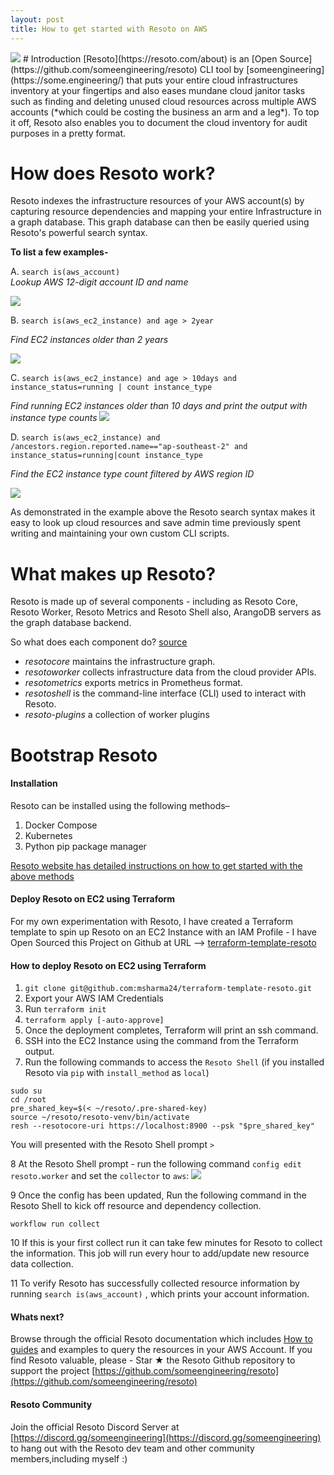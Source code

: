 ```yaml
---
layout: post
title: How to get started with Resoto on AWS
---
```

<img src="{{site.baseurl}}/images/resoto/resoto_cli.png">
# Introduction
[Resoto](https://resoto.com/about) is an [Open Source](https://github.com/someengineering/resoto)  CLI tool by [someengineering](https://some.engineering/)  that puts  your entire cloud infrastructures inventory at your fingertips and also eases mundane cloud janitor tasks such as finding and deleting unused cloud resources across multiple AWS accounts (*which could be costing the business an arm and a leg*).
To top it off, Resoto also  enables you to document the  cloud inventory for audit purposes in a pretty format.	

# How does Resoto work?
Resoto indexes the infrastructure resources of your AWS account(s) by capturing resource dependencies and mapping your entire
Infrastructure in a graph database. This graph database can then be easily queried using Resoto's powerful search syntax.

**To list a few examples-**

A. `search is(aws_account)`   
*Lookup AWS 12-digit account ID and name* 

<img src="{{site.baseurl}}/images/resoto/aws_account.png">

B. `search is(aws_ec2_instance) and age > 2year` 

*Find EC2 instances older than 2 years* 

<img src="{{site.baseurl}}/images/resoto/ec2_instance_2year.png">

C. `search is(aws_ec2_instance) and age > 10days and instance_status=running | count instance_type`

*Find running EC2 instances older than 10 days  and print the output with instance type counts* 
<img src="{{site.baseurl}}/images/resoto/ec2_instance_count.png">

D. `search is(aws_ec2_instance) and /ancestors.region.reported.name=="ap-southeast-2" and instance_status=running|count instance_type`

*Find the  EC2 instance type  count filtered by AWS region ID* 

<img src="{{site.baseurl}}/images/resoto/ec2_instance_by_region.png">


As demonstrated in the example above the Resoto search syntax makes it easy to look up cloud resources and save admin time previously spent  writing and maintaining your own custom CLI scripts.

# What makes up Resoto?
Resoto is made up of several components - including as Resoto Core, Resoto Worker, Resoto Metrics and Resoto Shell also, ArangoDB servers as the graph database backend.

So what does each component do? [source](https://resoto.com/docs/getting-started/install-resoto/pip#installing-resoto) 

 - *resotocore* maintains the infrastructure graph.
 - *resotoworker* collects infrastructure data from the cloud provider APIs.
 - *resotometrics* exports metrics in Prometheus format.
 - *resotoshell* is the command-line interface (CLI) used to interact with Resoto.
 - *resoto-plugins* a collection of worker plugins

# Bootstrap Resoto
#### Installation

Resoto can be installed using the following methods–
1.	Docker Compose
2.	Kubernetes
3.	Python pip package manager 

[Resoto website has detailed instructions on how to get started with the above methods](https://resoto.com/docs/getting-started/install-resoto)

#### Deploy Resoto on EC2 using Terraform
For my own experimentation with Resoto,  I have created a Terraform template to spin up Resoto on an EC2 Instance with an IAM Profile - I have Open Sourced this Project on  Github at URL --> 
[terraform-template-resoto](https://github.com/msharma24/terraform-template-resoto) 

#### How to deploy Resoto on EC2 using Terraform

1. `git clone git@github.com:msharma24/terraform-template-resoto.git`
2. Export your AWS IAM Credentials 
3. Run `terraform init`
4. `terraform apply [-auto-approve]`
5. Once the deployment completes,  Terraform will print an ssh command.
6. SSH into the EC2 Instance using the command from the Terraform output.
7. Run the following commands to access the `Resoto Shell` (if you installed Resoto via `pip` with `install_method` as `local`)

```
sudo su
cd /root
pre_shared_key=$(< ~/resoto/.pre-shared-key)
source ~/resoto/resoto-venv/bin/activate
resh --resotocore-uri https://localhost:8900 --psk "$pre_shared_key"
```
You will presented with the Resoto Shell prompt `>`

8  At the Resoto Shell prompt - run the following command `config edit resoto.worker` and set the `collector` to `aws`:
<img src="{{site.baseurl}}/images/resoto/resoto_worker_config.png">

9 Once the config has been updated, Run the following command in the Resoto Shell to kick off resource and dependency collection.

`workflow run collect`

10 If this is your first collect run it can take few minutes for Resoto to collect the information. This job will run every hour to add/update new resource data collection.

11 To verify Resoto has successfully collected resource information by running `search is(aws_account)` , which prints your account information.

#### Whats next?
Browse through the official Resoto documentation which includes  [How to guides](https://resoto.com/docs/how-to-guides) and examples to query the resources in your AWS Account.
If you find Resoto valuable, please - Star ★ the Resoto Github repository  to support the project [https://github.com/someengineering/resoto](https://github.com/someengineering/resoto) 

#### Resoto Community
Join the official Resoto Discord Server at [https://discord.gg/someengineering](https://discord.gg/someengineering)  to hang out with the Resoto dev team and other community members,including myself :)



